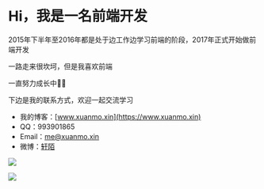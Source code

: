 # Hi，我是一名前端开发

2015年下半年至2016年都是处于边工作边学习前端的阶段，2017年正式开始做前端开发

一路走来很坎坷，但是我喜欢前端

一直努力成长中🧑‍💻

下边是我的联系方式，欢迎一起交流学习

- 我的博客：[www.xuanmo.xin](https://www.xuanmo.xin)
- QQ：993901865
- Email：me@xuanmo.xin
- 微博：[轩陌](http://weibo.com/xuanmos/)

![](https://github-readme-stats.vercel.app/api?username=D-xuanmo&show_icons=true&theme=radical)

![](https://github-readme-stats.vercel.app/api/top-langs/?username=D-xuanmo&layout=compact&theme=radical)
